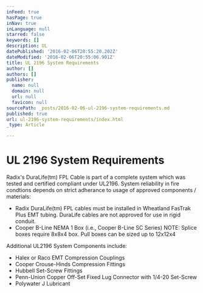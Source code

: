```yaml
---
inFeed: true
hasPage: true
inNav: true
inLanguage: null
starred: false
keywords: []
description: UL
datePublished: '2016-02-06T20:55:20.202Z'
dateModified: '2016-02-06T20:55:06.901Z'
title: UL 2196 System Requirements
author: []
authors: []
publisher:
  name: null
  domain: null
  url: null
  favicon: null
sourcePath: _posts/2016-02-06-ul-2196-system-requirements.md
published: true
url: ul-2196-system-requirements/index.html
_type: Article

---
```

# UL 2196 System Requirements

Radix's DuraLife(tm) FPL Cable is part of a complete system which was tested and certified compliant under UL2196\. System reliability in fire condtions depends on strict adherance to usage of approved components / materials:

* Radix DuraLife(tm) FPL cables must be installed in Wheatland FasTrak Plus EMT tubing. DuraLife cables are not approved for use in rigid conduit.
* Cooper B-Line NEMA 1 Box (i.e., Cooper B-Line SC Series) NOTE: Splice boxes require 8x8x4 box. Pull boxes can be sized up to 12x12x4

Additional UL2196 System Components include:

* Halex or Raco EMT Compression Couplings
* Cooper Crouse-Hinds Compression Fittings
* Hubbell Set-Screw Fittings
* Penn-Union Copper Off-Set Fixed Lug Connector with 1/4-20 Set-Screw
* Polywater J Lubricant